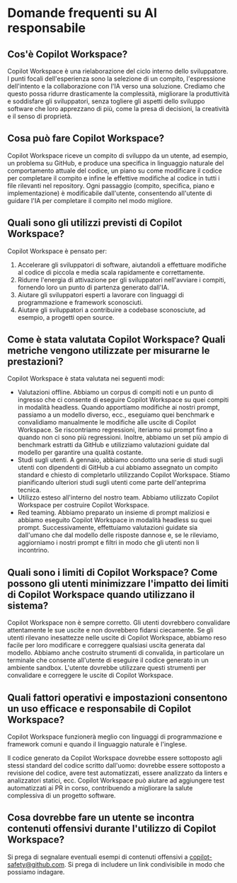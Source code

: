 # Domande frequenti su AI responsabile

## Cos'è Copilot Workspace?

Copilot Workspace è una rielaborazione del ciclo interno dello sviluppatore. I punti focali dell'esperienza sono la selezione di un compito, l'espressione dell'intento e la collaborazione con l'IA verso una soluzione. Crediamo che questo possa ridurre drasticamente la complessità, migliorare la produttività e soddisfare gli sviluppatori, senza togliere gli aspetti dello sviluppo software che loro apprezzano di più, come la presa di decisioni, la creatività e il senso di proprietà.

## Cosa può fare Copilot Workspace?

Copilot Workspace riceve un compito di sviluppo da un utente, ad esempio, un problema su GitHub, e produce una specifica in linguaggio naturale del comportamento attuale del codice, un piano su come modificare il codice per completare il compito e infine le effettive modifiche al codice in tutti i file rilevanti nel repository. Ogni passaggio (compito, specifica, piano e implementazione) è modificabile dall'utente, consentendo all'utente di guidare l'IA per completare il compito nel modo migliore.

## Quali sono gli utilizzi previsti di Copilot Workspace?

Copilot Workspace è pensato per:

1. Accelerare gli sviluppatori di software, aiutandoli a effettuare modifiche al codice di piccola e media scala rapidamente e correttamente.
2. Ridurre l'energia di attivazione per gli sviluppatori nell'avviare i compiti, fornendo loro un punto di partenza generato dall'IA.
3. Aiutare gli sviluppatori esperti a lavorare con linguaggi di programmazione e framework sconosciuti.
4. Aiutare gli sviluppatori a contribuire a codebase sconosciute, ad esempio, a progetti open source.

## Come è stata valutata Copilot Workspace? Quali metriche vengono utilizzate per misurarne le prestazioni?

Copilot Workspace è stata valutata nei seguenti modi:

* Valutazioni offline. Abbiamo un corpus di compiti noti e un punto di ingresso che ci consente di eseguire Copilot Workspace su quei compiti in modalità headless. Quando apportiamo modifiche ai nostri prompt, passiamo a un modello diverso, ecc., eseguiamo quei benchmark e convalidiamo manualmente le modifiche alle uscite di Copilot Workspace. Se riscontriamo regressioni, iteriamo sui prompt fino a quando non ci sono più regressioni. Inoltre, abbiamo un set più ampio di benchmark estratti da GitHub e utilizziamo valutazioni guidate dal modello per garantire una qualità costante.
* Studi sugli utenti. A gennaio, abbiamo condotto una serie di studi sugli utenti con dipendenti di GitHub a cui abbiamo assegnato un compito standard e chiesto di completarlo utilizzando Copilot Workspace. Stiamo pianificando ulteriori studi sugli utenti come parte dell'anteprima tecnica.
* Utilizzo esteso all'interno del nostro team. Abbiamo utilizzato Copilot Workspace per costruire Copilot Workspace.
* Red teaming. Abbiamo preparato un insieme di prompt maliziosi e abbiamo eseguito Copilot Workspace in modalità headless su quei prompt. Successivamente, effettuiamo valutazioni guidate sia dall'umano che dal modello delle risposte dannose e, se le rileviamo, aggiorniamo i nostri prompt e filtri in modo che gli utenti non li incontrino.

## Quali sono i limiti di Copilot Workspace? Come possono gli utenti minimizzare l'impatto dei limiti di Copilot Workspace quando utilizzano il sistema?

Copilot Workspace non è sempre corretto. Gli utenti dovrebbero convalidare attentamente le sue uscite e non dovrebbero fidarsi ciecamente. Se gli utenti rilevano inesattezze nelle uscite di Copilot Workspace, abbiamo reso facile per loro modificare e correggere qualsiasi uscita generata dal modello. Abbiamo anche costruito strumenti di convalida, in particolare un terminale che consente all'utente di eseguire il codice generato in un ambiente sandbox. L'utente dovrebbe utilizzare questi strumenti per convalidare e correggere le uscite di Copilot Workspace.

## Quali fattori operativi e impostazioni consentono un uso efficace e responsabile di Copilot Workspace?

Copilot Workspace funzionerà meglio con linguaggi di programmazione e framework comuni e quando il linguaggio naturale è l'inglese.

Il codice generato da Copilot Workspace dovrebbe essere sottoposto agli stessi standard del codice scritto dall'uomo: dovrebbe essere sottoposto a revisione del codice, avere test automatizzati, essere analizzato da linters e analizzatori statici, ecc. Copilot Workspace può aiutare ad aggiungere test automatizzati ai PR in corso, contribuendo a migliorare la salute complessiva di un progetto software.

## Cosa dovrebbe fare un utente se incontra contenuti offensivi durante l'utilizzo di Copilot Workspace?

Si prega di segnalare eventuali esempi di contenuti offensivi a copilot-safety@github.com. Si prega di includere un link condivisibile in modo che possiamo indagare.